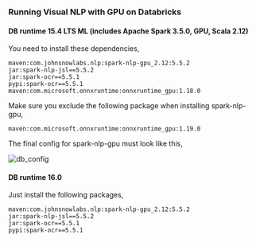 ### Running Visual NLP with GPU on Databricks
#### DB runtime 15.4 LTS ML (includes Apache Spark 3.5.0, GPU, Scala 2.12)
You need to install these dependencies,
```
maven:com.johnsnowlabs.nlp:spark-nlp-gpu_2.12:5.5.2
jar:spark-nlp-jsl==5.5.2
jar:spark-ocr==5.5.1
pypi:spark-ocr==5.5.1
maven:com.microsoft.onnxruntime:onnxruntime_gpu:1.18.0
```
Make sure you exclude the following package when installing spark-nlp-gpu,

```
maven:com.microsoft.onnxruntime:onnxruntime_gpu:1.19.0
```
The final config for spark-nlp-gpu must look like this,


![db_config](https://github.com/user-attachments/assets/aed2e0ec-36bd-4a25-849e-31bf31917e5a)



#### DB runtime 16.0
Just install the following packages,

```
maven:com.johnsnowlabs.nlp:spark-nlp-gpu_2.12:5.5.2
jar:spark-nlp-jsl==5.5.2
jar:spark-ocr==5.5.1
pypi:spark-ocr==5.5.1
```
